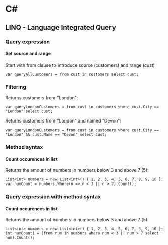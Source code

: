 # C#

## LINQ - Language Integrated Query

### Query expression

#### Set source and range

Start with from clause to introduce source (customers) and range (cust)

`var queryAllCustomers = from cust in customers select cust;`

### Filtering

Returns customers from "London":

`var queryLondonCustomers = from cust in customers where cust.City == "London" select cust;`

Returns customers from "London" and named "Devon":

`var queryLondonCustomers = from cust in customers where cust.City == "London" && cust.Name == "Devon" select cust;`

### Method syntax

#### Count occurences in list

Returns the amount of numbers in numbers below 3 and above 7 (5):

`List<int> numbers = new List<int>() { 1, 2, 3, 4, 5, 6, 7, 8, 9, 10 };`
`var numCount = numbers.Where(n => n < 3 || n > 7).Count();`

### Query expression with method syntax

#### Count occurences in list

Returns the amount of numbers in numbers below 3 and above 7 (5):

`List<int> numbers = new List<int>() { 1, 2, 3, 4, 5, 6, 7, 8, 9, 10 };`
`int numCount1 = (from num in numbers where num < 3 || num > 7 select num).Count();`
